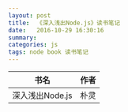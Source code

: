 ```yaml
---
layout: post
title:  《深入浅出Node.js》读书笔记
date:   2016-10-29 16:30:16
summary: 
categories: js
tags: node book 读书笔记
---
```


| 书名       | 作者           | 
| ------------- |:-------------:| 
| 深入浅出Node.js    | 朴灵 | 

